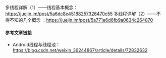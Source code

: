 
























多线程详解（1）——线程基本概念：https://juejin.im/post/5a6dc8e45188257326470c55
多线程详解（2）——不得不知的几个概念 ：https://juejin.im/post/5a771e6d6fb9a0634c264870





#### 参考文章链接
- Android线程与线程池：https://blog.csdn.net/weixin_36244867/article/details/72832632















